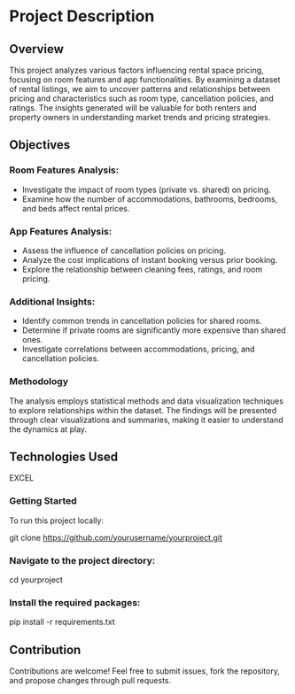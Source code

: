 # Project Description
## Overview
This project analyzes various factors influencing rental space pricing, focusing on room features and app functionalities. By examining a dataset of rental listings, we aim to uncover patterns and relationships between pricing and characteristics such as room type, cancellation policies, and ratings. The insights generated will be valuable for both renters and property owners in understanding market trends and pricing strategies.

## Objectives
### Room Features Analysis:

- Investigate the impact of room types (private vs. shared) on pricing.
- Examine how the number of accommodations, bathrooms, bedrooms, and beds affect rental prices.
### App Features Analysis:

- Assess the influence of cancellation policies on pricing.
- Analyze the cost implications of instant booking versus prior booking.
- Explore the relationship between cleaning fees, ratings, and room pricing.
### Additional Insights:

- Identify common trends in cancellation policies for shared rooms.
- Determine if private rooms are significantly more expensive than shared ones.
- Investigate correlations between accommodations, pricing, and cancellation policies.
### Methodology
The analysis employs statistical methods and data visualization techniques to explore relationships within the dataset. The findings will be presented through clear visualizations and summaries, making it easier to understand the dynamics at play.

## Technologies Used
EXCEL
### Getting Started
To run this project locally:

git clone https://github.com/yourusername/yourproject.git

### Navigate to the project directory:
cd yourproject
### Install the required packages:
pip install -r requirements.txt
## Contribution
Contributions are welcome! Feel free to submit issues, fork the repository, and propose changes through pull requests.
